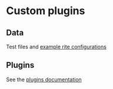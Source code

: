 # Custom plugins
## Data
Test files and [example rite configurations](data/README.md)

## Plugins
See the [plugins documentation](plugins/README.md)
